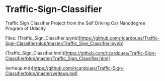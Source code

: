 # Traffic-Sign-Classifier
Traffic Sign Classifier Project from the Self Driving Car Nanodegree Program of Udacity

Files: 
(Traffic_Sign_Classifier.ipynb)[https://github.com/ricardoues/Traffic-Sign-Classifier/blob/master/Traffic_Sign_Classifier.ipynb]

(Traffic_Sign_Classifier.html)[https://github.com/ricardoues/Traffic-Sign-Classifier/blob/master/Traffic_Sign_Classifier.html]

(writeup.md)[https://github.com/ricardoues/Traffic-Sign-Classifier/blob/master/writeup.md]
